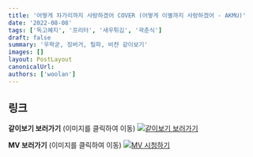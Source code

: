 ```yaml
---
title: '어떻게 차가리까지 사랑하겠어 COVER (어떻게 이별까지 사랑하겠어 - AKMU)'
date: '2022-08-08'
tags: ['독고혜지', '프리터', '새우튀김', '곽춘식']
draft: false
summary: '우왁굳, 징버거, 릴파, 비챤 같이보기'
images: []
layout: PostLayout
canonicalUrl:
authors: ['woolan']
---
```


## 링크

**같이보기 보러가기** (이미지를 클릭하여 이동)
[![같이보기 보러가기](https://cdn.discordapp.com/attachments/1135756712759013437/1135758630910697602/banner.png)](https://cafe.naver.com/steamindiegame/7188755)

**MV 보러가기** (이미지를 클릭하여 이동)
[![MV 시청하기](https://i.ytimg.com/vi/YRenaGbdc50/maxresdefault.jpg)](https://youtu.be/YRenaGbdc50)

